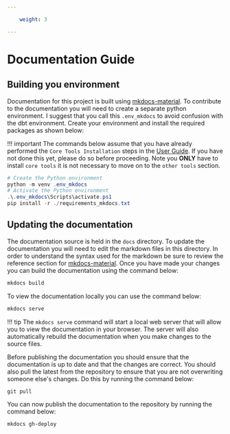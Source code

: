 ```yaml
---

    weight: 3

---
```

# Documentation Guide

## Building you environment 
Documentation for this project is built using [mkdocs-material](https://squidfunk.github.io/mkdocs-material/). To contribute to the documentation you will need to create a separate python environment. I suggest that you call this `.env_mkdocs` to avoid confusion with the dbt environment. Create your environment and install the required packages as shown below:

!!! important 
    The commands below assume that you have already performed the `Core Tools Installation` steps in the [User Guide](../user_guide/initial_setup/#core-tools-installation). If you have not done this yet, please do so before proceeding. Note you **ONLY** have to install `core tools` it is not necessary to move on to the `other tools` section. 

``` powershell title="Create and activate the Python environment"
# Create the Python environment
python -m venv .env_mkdocs
# Activate the Python environment
.\.env_mkdocs\Scripts\activate.ps1
pip install -r ./requirements_mkdocs.txt

```

## Updating the documentation
The documentation source is held in the `docs` directory. To update the documentation you will need to edit the markdown files in this directory. In order to understand the syntax used for the markdown be sure to review the reference section for [mkdocs-material](https://squidfunk.github.io/mkdocs-material/reference/). Once you have made your changes you can build the documentation using the command below:

``` powershell title="Build the documentation"
mkdocs build
```

To view the documentation locally you can use the command below:

``` powershell title="View the documentation locally"
mkdocs serve
```

!!! tip
    The `mkdocs serve` command will start a local web server that will allow you to view the documentation in your browser. The server will also automatically rebuild the documentation when you make changes to the source files.


Before publishing the documentation you should ensure that the documentation is up to date and that the changes are correct. You should also pull the latest from the repository to ensure that you are not overwriting someone else's changes. Do this by running the command below:

``` powershell title="Pull the latest changes from the repository"
git pull
```

You can now publish the documentation to the repository by running the command below:

``` powershell title="Publish the documentation"
mkdocs gh-deploy
```
